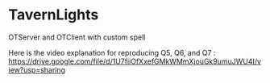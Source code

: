 # TavernLights

OTServer and OTClient with custom spell

Here is the video explanation for reproducing Q5, Q6, and Q7 : https://drive.google.com/file/d/1U7fiiOfXxefGMkWMmXjouGk9umuJWU4I/view?usp=sharing
